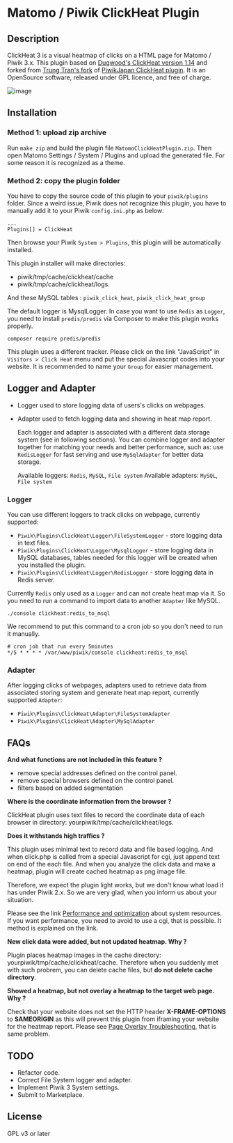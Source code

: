 # Matomo / Piwik ClickHeat Plugin

## Description
ClickHeat 3 is a visual heatmap of clicks on a HTML page for Matomo / Piwik 3.x.
This plugin based on [Dugwood's ClickHeat version 1.14](https://github.com/dugwood/clickheat)
and forked from [Trung Tran's fork](https://github.com/trungtnm/plugin-clickheat)
of [PiwikJapan ClickHeat plugin](https://github.com/piwikjapan/plugin-clickheat).
It is an OpenSource software, released under GPL licence, and free of charge. 

![image](https://user-images.githubusercontent.com/1675033/70543449-15412000-1b73-11ea-9f1a-3b6a4b9399fd.png)

## Installation

### Method 1: upload zip archive
Run `make zip` and build the plugin file `MatomoClickHeatPlugin.zip`.
Then open Matomo Settings / System / Plugins and upload the generated file. For some reason it is recognized as a theme.

### Method 2: copy the plugin folder
You have to copy the source code of this plugin to your `piwik/plugins` folder.
Since a weird issue, Piwik does not recognize this plugin, you have to manually add it to your Piwik `config.ini.php` as below:
```
...
Plugins[] = ClickHeat
```
Then browse your Piwik `System > Plugins`, this plugin will be automatically installed.

This plugin installer will make directories:
* piwik/tmp/cache/clickheat/cache
* piwik/tmp/cache/clickheat/logs.

And these MySQL tables : `piwik_click_heat`, `piwik_click_heat_group`

The default logger is MysqlLogger. In case you want to use `Redis` as `Logger`,
you need to install `predis/predis` via Composer to make this plugin works properly.
```
composer require predis/predis
```

This plugin uses a different tracker. Please click on the link "JavaScript" in `Visitors > Click Heat` menu and put the special Javascript codes into your website. It is recommended to name your `Group` for easier management.
## Logger and Adapter
- Logger used to store logging data of users's clicks on webpages.
- Adapter used to fetch logging data and showing in heat map report.

    Each logger and adapter is associated with a different data storage system (see in following sections). You can combine logger and adapter together for matching your needs and better performance, such as: use `RedisLogger` for fast serving and use `MySqlAdapter` for better data storage.
    
    Available loggers: `Redis`, `MySQL`, `File system`
    Available adapters: `MySQL`, `File system`
    
### Logger
You can use different loggers to track clicks on webpage, currently supported:
- `Piwik\Plugins\ClickHeat\Logger\FileSystemLogger` - store logging data in text files.
- `Piwik\Plugins\ClickHeat\Logger\MysqlLogger` - store logging data in MySQL databases, tables needed for this logger will be created when you installed the plugin.
- `Piwik\Plugins\ClickHeat\Logger\RedisLogger` - store logging data in Redis server.

Currently `Redis` only used as a `Logger` and can not create heat map via it. So you need to run a command to import data to another `Adapter` like MySQL. 
```
./console clickheat:redis_to_msql
```
We recommend to put this command to a cron job so you don't need to run it manually.
```
# cron job that run every 5minutes
*/5 * * * * /var/www/piwik/console clickheat:redis_to_msql
```
### Adapter
After logging clicks of webpages, adapters  used to retrieve data from associated storing system and generate heat map report, currently supported `Adapter`:
- `Piwik\Plugins\ClickHeat\Adapter\FileSystemAdapter`
- `Piwik\Plugins\ClickHeat\Adapter\MySqlAdapter`

## FAQs
__And what functions are not included in this feature ?__

* remove special addresses defined on the control panel.
* remove special browsers defined on the control panel.
* filters based on added segmentation

__Where is the coordinate information from the browser ?__

ClickHeat plugin uses text files to record the coordinate data of each browser in directory: yourpiwik/tmp/cache/clickheat/logs.

__Does it withstands high traffics ?__

This plugin uses minimal text to record data and file based logging. And when click.php is called from a special Javascript for cgi, just append text on end of the each file. And when you analyze the click data and make a heatmap, plugin will create cached heatmap as png image file. 

Therefore, we expect the plugin light works, but we don't know what load it has under Piwik 2.x. So we are very glad, when you inform us about your situation. 

Please see the link [Performance and optimization](http://www.labsmedia.com/clickheat/156894.html) about system resources. If you want performance, you need to avoid to use a cgi, that is possible. It method is explained on the link. 

__New click data were added, but not updated heatmap. Why ?__

Plugin places heatmap images in the cache directory: yourpiwik/tmp/cache/clickheat/cache. Therefore when you suddenly met with such probrem, you can delete cache files, but __do not delete cache directory__.

__Showed a heatmap, but not overlay a heatmap to the target web page. Why ?__

Check that your website does not set the HTTP header __X-FRAME-OPTIONS__ to __SAMEORIGIN__ as this will prevent this plugin from iframing your website for the heatmap report. Please see [Page Overlay Troubleshooting](http://piwik.org/docs/page-overlay/#page-overlay-troubleshooting), that is same problem.

## TODO

 - Refactor code.
 - Correct File System logger and adapter.
 - Implement Piwik 3 System settings.
 - Submit to Marketplace.

## License
GPL v3 or later